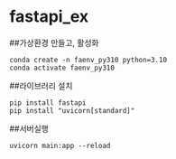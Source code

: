 # fastapi_ex

##가상환경 만들고, 활성화
```
conda create -n faenv_py310 python=3.10
conda activate faenv_py310
```

##라이브러리 설치
```
pip install fastapi
pip install "uvicorn[standard]"
```

##서버실행
```
uvicorn main:app --reload
```